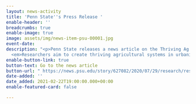 ```yaml
---
layout: news-activity
title: 'Penn State''s Press Release '
enable-header: ''
breadcrumbs: true
enable-image: true
image: assets/img/news-item-psu-00001.jpg
event-date: 
description: "<p>Penn State releases a news article on the Thriving Ag project titled,
  <em>Researchers aim to create thriving agricultural systems in urbanizing landscapes</em>.</p>"
enable-button-link: true
button-text: Go to the news article
button-url: " https://news.psu.edu/story/627082/2020/07/29/research/researchers-aim-create-thriving-agricultural-systems-urbanizing"
date-added: ''
date_added: 2021-02-22T19:00:00.000+00:00
enable-featured-card: false

---
```

